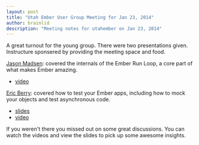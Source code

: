 ```yaml
---
layout: post
title: "Utah Ember User Group Meeting for Jan 23, 2014"
author: brainlid
description: "Meeting notes for utahember on Jan 23, 2014"
---
```

A great turnout for the young group. There were two presentations given. Instructure sponsered by providing the meeting space and food.

[Jason Madsen](http://github.com/knomedia): covered the internals of the Ember Run Loop, a core part of what makes Ember amazing.
- [video](https://www.youtube.com/watch?v=RLgPBM72LQw)

[Eric Berry](http://github.com/cavneb): covered how to test your Ember apps, including how to mock your objects and test asynchronous code.
- [slides](http://coderberry.herokuapp.com/testing-your-ember-application)
- [video](http://www.youtube.com/watch?v=GRT5YcXmm7E)


If you weren't there you missed out on some great discussions. You can watch the videos and view the slides to pick up some awesome insights.
